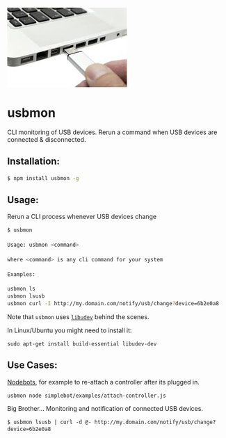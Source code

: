 ![usb-connect.jpg](usb-connect.jpg)

# usbmon

CLI monitoring of USB devices. Rerun a command when USB devices are connected & disconnected.

## Installation:

```sh
$ npm install usbmon -g
```

## Usage:

Rerun a CLI process whenever USB devices change

```sh
$ usbmon

Usage: usbmon <command>

where <command> is any cli command for your system

Examples:

usbmon ls
usbmon lsusb
usbmon curl -I http://my.domain.com/notify/usb/change?device=6b2e0a8
```

Note that `usbmon` uses [`libudev`](https://www.freedesktop.org/software/systemd/man/libudev.html) behind the scenes. 

In Linux/Ubuntu you might need to install it:

```
sudo apt-get install build-essential libudev-dev
```

## Use Cases:

[Nodebots](http://nodebots.io/), for example to re-attach a controller after its plugged in.

```
usbmon node simplebot/examples/attach-controller.js
```

Big Brother... Monitoring and notification of connected USB devices.

```
$ usbmon lsusb | curl -d @- http://my.domain.com/notify/usb/change?device=6b2e0a8
```
